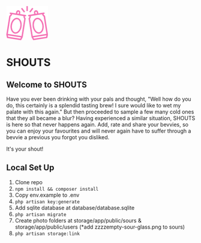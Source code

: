 <img alt="Shouts Logo" src="./SHOUTS.png" width="111" height="91"> 
<h1>
    SHOUTS
</h1>

## Welcome to SHOUTS
Have you ever been drinking with your pals and thought, "Well how do you do, this certainly is a splendid tasting brew! I sure would like to wet my palate with this again." But then proceeded to sample a few many cold ones that they all became a blur? Having experienced a similar situation, SHOUTS is here so that never happens again. Add, rate and share your bevvies, so you can enjoy your favourites and will never again have to suffer through a bevvie a previous you forgot you disliked.

It's your shout!


## Local Set Up

1. Clone repo
2. `npm install && composer install`
3. Copy env.example to .env
4. `php artisan key:generate`
5. Add sqlite database at database/database.sqlite
6. `php artisan migrate`
7. Create photo folders at storage/app/public/sours & storage/app/public/users (*add zzzzempty-sour-glass.png to sours)
8. `php artisan storage:link`
